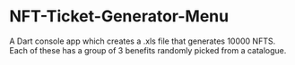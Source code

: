 # NFT-Ticket-Generator-Menu
A Dart console app which creates a .xls file that generates 10000 NFTS. Each of these has a group of 3 benefits randomly picked from a catalogue.  
